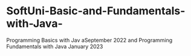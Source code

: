 # SoftUni-Basic-and-Fundamentals-with-Java-
Programming Basics with Jav aSeptember 2022 and Programming Fundamentals with Java January 2023
